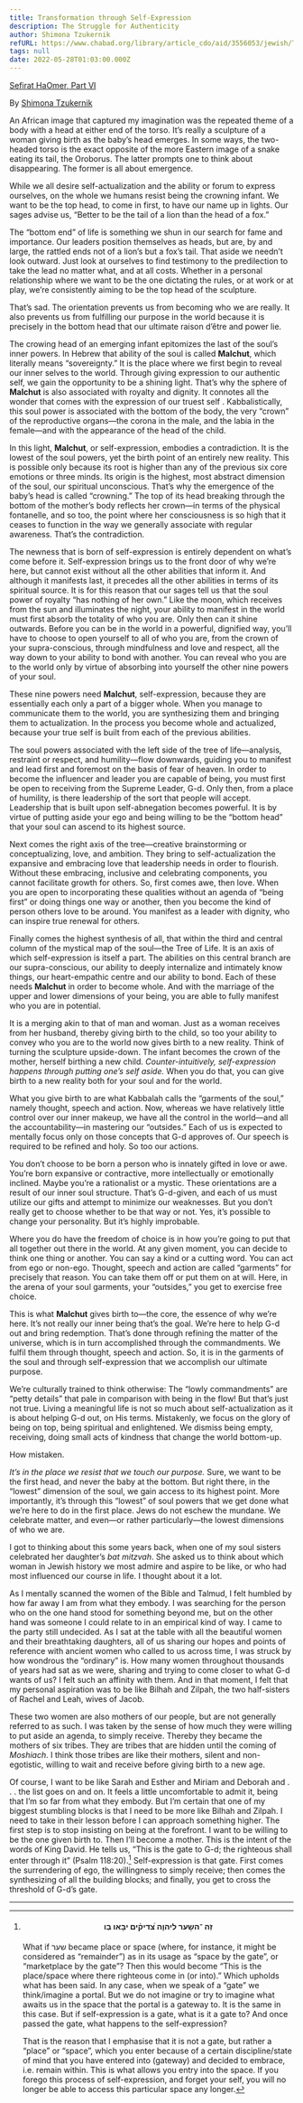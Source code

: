 ```yaml
---
title: Transformation through Self-Expression
description: The Struggle for Authenticity
author: Shimona Tzukernik
refURL: https://www.chabad.org/library/article_cdo/aid/3556053/jewish/Transformation-Through-Self-Expression.htm
tags: null
date: 2022-05-28T01:03:00.000Z
---
```


[Sefirat HaOmer, Part VI](https://www.chabad.org/library/article_cdo/aid/3556053/jewish/Transformation-Through-Self-Expression.htm)

By [Shimona Tzukernik](https://www.chabad.org/search/keyword_cdo/kid/1575/jewish/Tzukernik-Shimona.htm)

An African image that captured my imagination was the repeated theme of a body with a head at either end of the torso. It’s really a sculpture of a woman giving birth as the baby’s head emerges. In some ways, the two-headed torso is the exact opposite of the more Eastern image of a snake eating its tail, the Oroborus. The latter prompts one to think about disappearing. The former is all about emergence.

While we all desire self-actualization and the ability or forum to express ourselves, on the whole we humans resist being the crowning infant. We want to be the top head, to come in first, to have our name up in lights. Our sages advise us, “Better to be the tail of a lion than the head of a fox.”

The “bottom end” of life is something we shun in our search for fame and importance. Our leaders position themselves as heads, but are, by and large, the rattled ends not of a lion’s but a fox’s tail. That aside we needn’t look outward. Just look at ourselves to find testimony to the predilection to take the lead no matter what, and at all costs. Whether in a personal relationship where we want to be the one dictating the rules, or at work or at play, we’re consistently aiming to be the top head of the sculpture.

That’s sad. The orientation prevents us from becoming who we are really. It also prevents us from fulfilling our purpose in the world because it is precisely in the bottom head that our ultimate raison d’être and power lie.

The crowing head of an emerging infant epitomizes the last of the soul’s inner powers. In Hebrew that ability of the soul is called **Malchut**, which literally means “sovereignty.” It is the place where we first begin to reveal our inner selves to the world. Through giving expression to our authentic self, we gain the opportunity to be a shining light. That’s why the sphere of **Malchut** is also associated with royalty and dignity. It connotes all the wonder that comes with the expression of our truest self
.
Kabbalistically, this soul power is associated with the bottom of the body, the very “crown” of the reproductive organs&mdash;the corona in the male, and the labia in the female&mdash;and with the appearance of the head of the child.

In this light, **Malchut**, or self-expression, embodies a contradiction. It is the lowest of the soul powers, yet the birth point of an entirely new reality. This is possible only because its root is higher than any of the previous six core emotions or three minds. Its origin is the highest, most abstract dimension of the soul, our spiritual unconscious. That’s why the emergence of the baby’s head is called “crowning.” The top of its head breaking through the bottom of the mother’s body reflects her crown&mdash;in terms of the physical fontanelle, and so too, the point where her consciousness is so high that it ceases to function in the way we generally associate with regular awareness.
That’s the contradiction.

The newness that is born of self-expression is entirely dependent on what’s come before it. Self-expression brings us to the front door of why we’re here, but cannot exist without all the other abilities that inform it. And although it manifests last, it precedes all the other abilities in terms of its spiritual source.
It is for this reason that our sages tell us that the soul power of royalty “has nothing of her own.” Like the moon, which receives from the sun and illuminates the night, your ability to manifest in the world must first absorb the totality of who you are. Only then can it shine outwards. Before you can be in the world in a powerful, dignified way, you’ll have to choose to open yourself to all of who you are, from the crown of your supra-conscious, through mindfulness and love and respect, all the way down to your ability to bond with another. You can reveal who you are to the world only by virtue of absorbing into yourself the other nine powers of your soul.

These nine powers need **Malchut**, self-expression, because they are essentially each only a part of a bigger whole. When you manage to communicate them to the world, you are synthesizing them and bringing them to actualization. In the process you become whole and actualized, because your true self is built from each of the previous abilities.

The soul powers associated with the left side of the tree of life&mdash;analysis, restraint or respect, and humility&mdash;flow downwards, guiding you to manifest and lead first and foremost on the basis of fear of heaven. In order to become the influencer and leader you are capable of being, you must first be open to receiving from the Supreme Leader, G-d. Only then, from a place of humility, is there leadership of the sort that people will accept. Leadership that is built upon self-abnegation becomes powerful. It is by virtue of putting aside your ego and being willing to be the “bottom head” that your soul can ascend to its highest source.

Next comes the right axis of the tree&mdash;creative brainstorming or conceptualizing, love, and ambition. They bring to self-actualization the expansive and embracing love that leadership needs in order to flourish. Without these embracing, inclusive and celebrating components, you cannot facilitate growth for others. So, first comes awe, then love. When you are open to incorporating these qualities without an agenda of “being first” or doing things one way or another, then you become the kind of person others love to be around. You manifest as a leader with dignity, who can inspire true renewal for others.

Finally comes the highest synthesis of all, that within the third and central column of the mystical map of the soul&mdash;the Tree of Life. It is an axis of which self-expression is itself a part. The abilities on this central branch are our supra-conscious, our ability to deeply internalize and intimately know things, our heart-empathic centre and our ability to bond. Each of these needs **Malchut** in order to become whole. And with the marriage of the upper and lower dimensions of your being, you are able to fully manifest who you are in potential.

It is a merging akin to that of man and woman. Just as a woman receives from her husband, thereby giving birth to the child, so too your ability to convey who you are to the world now gives birth to a new reality. Think of turning the sculpture upside-down. The infant becomes the crown of the mother, herself birthing a new child. _Counter-intuitively, self-expression happens through putting one’s self aside._ When you do that, you can give birth to a new reality both for your soul and for the world.

What you give birth to are what Kabbalah calls the “garments of the soul,” namely thought, speech and action. Now, whereas we have relatively little control over our inner makeup, we have all the control in the world&mdash;and all the accountability&mdash;in mastering our “outsides.” Each of us is expected to mentally focus only on those concepts that G-d approves of. Our speech is required to be refined and holy. So too our actions.

You don’t choose to be born a person who is innately gifted in love or awe. You’re born expansive or contractive, more intellectually or emotionally inclined. Maybe you’re a rationalist or a mystic. These orientations are a result of our inner soul structure. That’s G-d-given, and each of us must utilize our gifts and attempt to minimize our weaknesses. But you don’t really get to choose whether to be that way or not. Yes, it’s possible to change your personality. But it’s highly improbable.

Where you do have the freedom of choice is in how you’re going to put that all together out there in the world. At any given moment, you can decide to think one thing or another. You can say a kind or a cutting word. You can act from ego or non-ego. Thought, speech and action are called “garments” for precisely that reason. You can take them off or put them on at will. Here, in the arena of your soul garments, your “outsides,” you get to exercise free choice.

This is what **Malchut** gives birth to&mdash;the core, the essence of why we’re here. It’s not really our inner being that’s the goal. We’re here to help G-d out and bring redemption. That’s done through refining the matter of the universe, which is in turn accomplished through the commandments. We fulfil them through thought, speech and action. So, it is in the garments of the soul and through self-expression that we accomplish our ultimate purpose.

We’re culturally trained to think otherwise: The “lowly commandments” are “petty details” that pale in comparison with being in the flow! But that’s just not true. Living a meaningful life is not so much about self-actualization as it is about helping G-d out, on His terms. Mistakenly, we focus on the glory of being on top, being spiritual and enlightened. We dismiss being empty, receiving, doing small acts of kindness that change the world bottom-up.

How mistaken.

_It’s in the place we resist that we touch our purpose._ Sure, we want to be the first head, and never the baby at the bottom. But right there, in the “lowest” dimension of the soul, we gain access to its highest point. More importantly, it’s through this “lowest” of soul powers that we get done what we’re here to do in the first place. Jews do not eschew the mundane. We celebrate matter, and even&mdash;or rather particularly&mdash;the lowest dimensions of who we are.

I got to thinking about this some years back, when one of my soul sisters celebrated her daughter’s _bat mitzvah_. She asked us to think about which woman in Jewish history we most admire and aspire to be like, or who had most influenced our course in life. I thought about it a lot.

As I mentally scanned the women of the Bible and Talmud, I felt humbled by how far away I am from what they embody. I was searching for the person who on the one hand stood for something beyond me, but on the other hand was someone I could relate to in an empirical kind of way. I came to the party still undecided. As I sat at the table with all the beautiful women and their breathtaking daughters, all of us sharing our hopes and points of reference with ancient women who called to us across time, I was struck by how wondrous the “ordinary” is. How many women throughout thousands of years had sat as we were, sharing and trying to come closer to what G-d wants of us? I felt such an affinity with them. And in that moment, I felt that my personal aspiration was to be like Bilhah and Zilpah, the two half-sisters of Rachel and Leah, wives of Jacob.

These two women are also mothers of our people, but are not generally referred to as such. I was taken by the sense of how much they were willing to put aside an agenda, to simply receive. Thereby they became the mothers of six tribes. They are tribes that are hidden until the coming of _Moshiach_. I think those tribes are like their mothers, silent and non-egotistic, willing to wait and receive before giving birth to a new age.

Of course, I want to be like Sarah and Esther and Miriam and Deborah and . . . the list goes on and on. It feels a little uncomfortable to admit it, being that I’m so far from what they embody. But I’m certain that one of my biggest stumbling blocks is that I need to be more like Bilhah and Zilpah. I need to take in their lesson before I can approach something higher. The first step is to stop insisting on being at the forefront. I want to be willing to be the one given birth to. Then I’ll become a mother.
This is the intent of the words of King David. He tells us, “This is the gate to G-d; the righteous shall enter through it” (Psalm 118:20).[^1] Self-expression is that gate. First comes the surrendering of ego, the willingness to simply receive; then comes the synthesizing of all the building blocks; and finally, you get to cross the threshold of G-d’s gate.

---

[^1]:
    <h4 dir="rtl" style="text-align: center">זֽה ־הש֥ער ליהו֑ה צ֝דיק֗ים יב֥או בֽו
    </h4>
    What if שער became place or space (where, for instance, it might be considered as “remainder”) as in its usage as “space by the gate”, or “marketplace by the gate”? Then this would become “This is the place/space where there righteous come in (or into).” Which upholds what has been said. In any case, when we speak of a “gate” we think/imagine a portal. But we do not imagine or try to imagine what awaits us in the space that the portal is a gateway to. It is the same in this case. But if self-expression is a gate, what is it a gate to? And once passed the gate, what happens to the self-expression?

    That is the reason that I emphasise that it is not a gate, but rather a “place” or “space”, which you enter because of a certain discipline/state of mind that you have entered into (gateway) and decided to embrace, i.e. remain within. This is what allows you entry into the space. If you forego this process of self-expression, and forget your self, you will no longer be able to access this particular space any longer.
